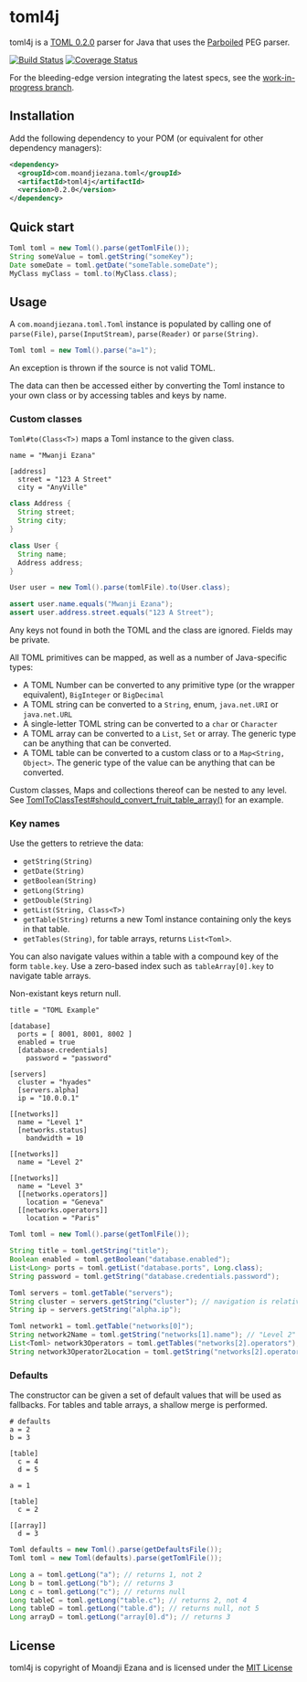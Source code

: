 # toml4j

toml4j is a [TOML 0.2.0](https://github.com/mojombo/toml/tree/v0.2.0) parser for Java that uses the [Parboiled](http://www.parboiled.org) PEG parser.

[![Build Status](https://travis-ci.org/mwanji/toml4j.svg?branch=wip)](https://travis-ci.org/mwanji/toml4j) [![Coverage Status](https://img.shields.io/coveralls/mwanji/toml4j.svg)](https://coveralls.io/r/mwanji/toml4j?branch=wip)

For the bleeding-edge version integrating the latest specs, see the [work-in-progress branch](https://github.com/mwanji/toml4j/tree/wip).

## Installation

Add the following dependency to your POM (or equivalent for other dependency managers):

````xml
<dependency>
  <groupId>com.moandjiezana.toml</groupId>
  <artifactId>toml4j</artifactId>
  <version>0.2.0</version>
</dependency>
````

## Quick start

````java
Toml toml = new Toml().parse(getTomlFile());
String someValue = toml.getString("someKey");
Date someDate = toml.getDate("someTable.someDate");
MyClass myClass = toml.to(MyClass.class);
````

## Usage

A `com.moandjiezana.toml.Toml` instance is populated by calling one of `parse(File)`, `parse(InputStream)`, `parse(Reader)` or `parse(String)`.

````java
Toml toml = new Toml().parse("a=1");
````

An exception is thrown if the source is not valid TOML.

The data can then be accessed either by converting the Toml instance to your own class or by accessing tables and keys by name.

### Custom classes

`Toml#to(Class<T>)` maps a Toml instance to the given class.

````
name = "Mwanji Ezana"

[address]
  street = "123 A Street"
  city = "AnyVille"
````

````java
class Address {
  String street;
  String city;
}

class User {
  String name;
  Address address;
}
````

````java
User user = new Toml().parse(tomlFile).to(User.class);

assert user.name.equals("Mwanji Ezana");
assert user.address.street.equals("123 A Street");
````

Any keys not found in both the TOML and the class are ignored. Fields may be private.

All TOML primitives can be mapped, as well as a number of Java-specific types:

* A TOML Number can be converted to any primitive type (or the wrapper equivalent), `BigInteger` or `BigDecimal`
* A TOML string can be converted to a `String`, enum, `java.net.URI` or `java.net.URL`
* A single-letter TOML string can be converted to a `char` or `Character`
* A TOML array can be converted to a `List`, `Set` or array. The generic type can be anything that can be converted.
* A TOML table can be converted to a custom class or to a `Map<String, Object>`. The generic type of the value can be anything that can be converted.

Custom classes, Maps and collections thereof can be nested to any level. See [TomlToClassTest#should_convert_fruit_table_array()](src/test/java/com/moandjiezana/toml/TomlToClassTest.java) for an example.

### Key names

Use the getters to retrieve the data:

* `getString(String)`
* `getDate(String)`
* `getBoolean(String)`
* `getLong(String)`
* `getDouble(String)`
* `getList(String, Class<T>)`
* `getTable(String)` returns a new Toml instance containing only the keys in that table.
* `getTables(String)`, for table arrays, returns `List<Toml>`. 

You can also navigate values within a table with a compound key of the form `table.key`. Use a zero-based index such as `tableArray[0].key` to navigate table arrays.

Non-existant keys return null.

````
title = "TOML Example"

[database]
  ports = [ 8001, 8001, 8002 ]
  enabled = true
  [database.credentials]
    password = "password"
    
[servers]
  cluster = "hyades"
  [servers.alpha]
  ip = "10.0.0.1"
  
[[networks]]
  name = "Level 1"
  [networks.status]
    bandwidth = 10

[[networks]]
  name = "Level 2"

[[networks]]
  name = "Level 3"
  [[networks.operators]]
    location = "Geneva"
  [[networks.operators]]
    location = "Paris"
````

````java
Toml toml = new Toml().parse(getTomlFile());

String title = toml.getString("title");
Boolean enabled = toml.getBoolean("database.enabled");
List<Long> ports = toml.getList("database.ports", Long.class);
String password = toml.getString("database.credentials.password");

Toml servers = toml.getTable("servers");
String cluster = servers.getString("cluster"); // navigation is relative to current Toml instance
String ip = servers.getString("alpha.ip");

Toml network1 = toml.getTable("networks[0]");
String network2Name = toml.getString("networks[1].name"); // "Level 2"
List<Toml> network3Operators = toml.getTables("networks[2].operators");
String network3Operator2Location = toml.getString("networks[2].operators[1].location"); // "Paris"
````

### Defaults

The constructor can be given a set of default values that will be used as fallbacks. For tables and table arrays, a shallow merge is performed.

````
# defaults
a = 2
b = 3

[table]
  c = 4
  d = 5
````

````
a = 1

[table]
  c = 2
  
[[array]]
  d = 3
````

````java
Toml defaults = new Toml().parse(getDefaultsFile());
Toml toml = new Toml(defaults).parse(getTomlFile());

Long a = toml.getLong("a"); // returns 1, not 2
Long b = toml.getLong("b"); // returns 3
Long c = toml.getLong("c"); // returns null
Long tableC = toml.getLong("table.c"); // returns 2, not 4
Long tableD = toml.getLong("table.d"); // returns null, not 5
Long arrayD = toml.getLong("array[0].d"); // returns 3
````

## License

toml4j is copyright of Moandji Ezana and is licensed under the [MIT License](LICENSE)
